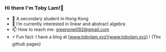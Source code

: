 ### Hi there I'm Toby Lam!👋

- 🏫 A secondary student in Hong Kong
- 🌱 I’m currently interested in linear and abstract algebra
- 📫 How to reach me: greenone092@gmail.com 
- ⚡ Fun fact: I have a blog at [www.tobylam.xyz](www.tobylam.xyz) ! (Thx github pages)

